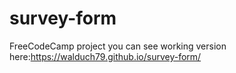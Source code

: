# survey-form
FreeCodeCamp project
you can see working version here:https://walduch79.github.io/survey-form/
